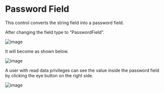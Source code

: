 
# Password Field

This control converts the string field into a password field. 

After changing the field type to “PasswordField”.

![image](https://user-images.githubusercontent.com/61091700/212685530-ca98f96e-f2a5-4d59-b7d5-5ba9ea8bf4d3.png)

It will become as shown below.

![image](https://user-images.githubusercontent.com/61091700/212686247-13253473-4481-40bd-8ab5-23ed3dd0afc1.png)

A user with read data privileges can see the value inside the password field by clicking the eye button on the right side.

![image](https://user-images.githubusercontent.com/61091700/212686296-81816cde-6205-4e70-af4a-91b5874e3058.png)
